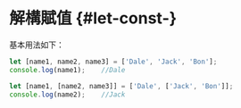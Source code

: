 # 解構賦值 {#let-const-}

基本用法如下：

```js
let [name1, name2, name3] = ['Dale', 'Jack', 'Bon'];
console.log(name1);    //Dale

let [name1, [name2, name3]] = ['Dale', ['Jack', 'Bon']];
console.log(name2);    //Jack
```



